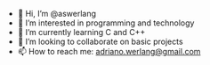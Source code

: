 - 👋 Hi, I’m @aswerlang
- 👀 I’m interested in programming and technology
- 🌱 I’m currently learning C and C++
- 💞️ I’m looking to collaborate on basic projects
- 📫 How to reach me: adriano.werlang@gmail.com

<!---
aswerlang/aswerlang is a ✨ special ✨ repository because its `README.md` (this file) appears on your GitHub profile.
You can click the Preview link to take a look at your changes.
--->
